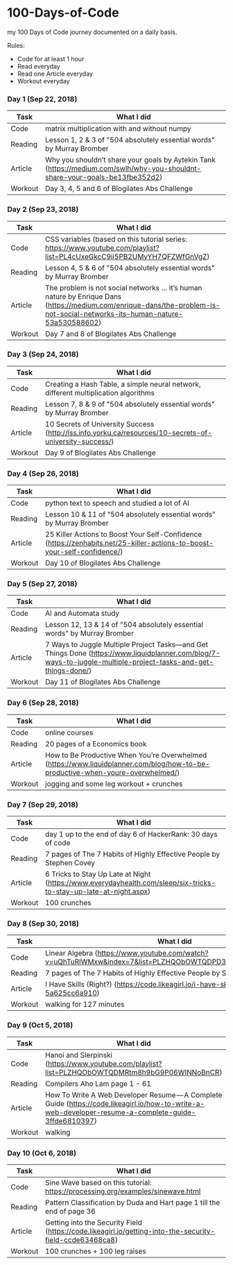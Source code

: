 # 100-Days-of-Code
my 100 Days of Code journey documented on a daily basis. 

Rules:
* Code for at least 1 hour
* Read everyday 
* Read one Article everyday 
* Workout everyday 


### Day 1 (Sep 22, 2018)
| Task | What I did |
| ---- | ---------- |
| Code | matrix multiplication with and without numpy |
| Reading | Lesson 1, 2 & 3 of "504 absolutely essential words" by Murray Bromber|
| Article | Why you shouldn’t share your goals by Aytekin Tank (https://medium.com/swlh/why-you-shouldnt-share-your-goals-be13fbe352d2) |
| Workout | Day 3, 4, 5 and 6 of Blogilates Abs Challenge |

### Day 2 (Sep 23, 2018)
| Task | What I did |
| ---- | ---------- |
| Code | CSS variables (based on this tutorial series: https://www.youtube.com/playlist?list=PL4cUxeGkcC9ii5PB2UMyYH7QFZWfGnVgZ) |
| Reading | Lesson 4, 5 & 6 of "504 absolutely essential words" by Murray Bromber|
| Article | The problem is not social networks … it’s human nature by Enrique Dans (https://medium.com/enrique-dans/the-problem-is-not-social-networks-its-human-nature-53a530588602) |
| Workout | Day 7 and 8 of Blogilates Abs Challenge |

### Day 3 (Sep 24, 2018)
| Task | What I did |
| ---- | ---------- |
| Code | Creating a Hash Table, a simple neural network, different multiplication algorithms |
| Reading | Lesson 7, 8 & 9 of "504 absolutely essential words" by Murray Bromber|
| Article | 10 Secrets of University Success (http://lss.info.yorku.ca/resources/10-secrets-of-university-success/) |
| Workout | Day 9 of Blogilates Abs Challenge |

### Day 4 (Sep 26, 2018)
| Task | What I did |
| ---- | ---------- |
| Code | python text to speech and studied a lot of AI |
| Reading | Lesson 10 & 11 of "504 absolutely essential words" by Murray Bromber|
| Article | 25 Killer Actions to Boost Your Self-Confidence (https://zenhabits.net/25-killer-actions-to-boost-your-self-confidence/) |
| Workout | Day 10 of Blogilates Abs Challenge |

### Day 5 (Sep 27, 2018)
| Task | What I did |
| ---- | ---------- |
| Code | AI and Automata study |
| Reading | Lesson 12, 13 & 14 of "504 absolutely essential words" by Murray Bromber|
| Article | 7 Ways to Juggle Multiple Project Tasks—and Get Things Done (https://www.liquidplanner.com/blog/7-ways-to-juggle-multiple-project-tasks-and-get-things-done/) |
| Workout | Day 11 of Blogilates Abs Challenge |

### Day 6 (Sep 28, 2018)
| Task | What I did |
| ---- | ---------- |
| Code | online courses |
| Reading | 20 pages of a Economics book |
| Article | How to Be Productive When You’re Overwhelmed (https://www.liquidplanner.com/blog/how-to-be-productive-when-youre-overwhelmed/) |
| Workout | jogging and some leg workout + crunches |

### Day 7 (Sep 29, 2018)
| Task | What I did |
| ---- | ---------- |
| Code | day 1 up to the end of day 6 of HackerRank: 30 days of code |
| Reading | 7 pages of The 7 Habits of Highly Effective People by Stephen Covey |
| Article | 6 Tricks to Stay Up Late at Night (https://www.everydayhealth.com/sleep/six-tricks-to-stay-up-late-at-night.aspx) |
| Workout | 100 crunches|

### Day 8 (Sep 30, 2018)
| Task | What I did |
| ---- | ---------- |
| Code | Linear Algebra (https://www.youtube.com/watch?v=uQhTuRlWMxw&index=7&list=PLZHQObOWTQDPD3MizzM2xVFitgF8hE_ab) |
| Reading | 7 pages of The 7 Habits of Highly Effective People by Stephen Covey |
| Article | I Have Skills (Right?) (https://code.likeagirl.io/i-have-skills-right-5a625cc6a910) |
| Workout | walking for 127 minutes |

### Day 9 (Oct 5, 2018)
| Task | What I did |
| ---- | ---------- |
| Code | Hanoi and Sierpinski (https://www.youtube.com/playlist?list=PLZHQObOWTQDMRtm8h9bG9P06WINNoBnCR) |
| Reading | Compilers Aho Lam page 1 - 61  |
| Article | How To Write A Web Developer Resume — A Complete Guide (https://code.likeagirl.io/how-to-write-a-web-developer-resume-a-complete-guide-3ffde6810397) |
| Workout | walking |


### Day 10 (Oct 6, 2018)
| Task | What I did |
| ---- | ---------- |
| Code | Sine Wave based on this tutorial: https://processing.org/examples/sinewave.html |
| Reading | Pattern Classification by Duda and Hart page 1 till the end of page 36 |
| Article | Getting into the Security Field (https://code.likeagirl.io/getting-into-the-security-field-ccde63468ca8) |
| Workout | 100 crunches + 100 leg raises |


<!-- ### Day 11 (Oct 7, 2018)
| Task | What I did |
| ---- | ---------- |
| Code | flowers based on this tutorial: https://processing.org/examples/pulses.html |
| Reading |  |
| Article | Best Tips to Get Hired by Google (https://www.thebalancecareers.com/top-tips-to-get-hired-by-google-2063722) |
| Workout |  |



### Day 12 (Oct 8, 2018)
| Task | What I did |
| ---- | ---------- |
| Code | Draw line |
| Reading |  |
| Article | How to Write a Tutorial (https://www.wikihow.com/Write-a-Tutorial) |
| Workout |  |


### Day 13 (Oct 9, 2018)
| Task | What I did |
| ---- | ---------- |
| Code | draw circles based on this tutorial: https://processing.org/examples/pattern.html |
| Reading |  |
| Article | Why you learn the most when you feel like you’re struggling as a developer (https://medium.freecodecamp.org/why-you-learn-the-most-when-you-feel-like-youre-struggling-as-a-developer-7513327c8ee4) |
| Workout |  |

### Day 14 (Oct 10, 2018)
| Task | What I did |
| ---- | ---------- |
| Code | scaling and circles in p5.js using the websites examples |
| Reading |  |
| Article |  |
| Workout |  |


### Day 15 (Oct 11, 2018)
| Task | What I did |
| ---- | ---------- |
| Code | Clock in p5.js using the websites examples |
| Reading |  |
| Article |  |
| Workout |  |


### Day 16 (Oct 12, 2018)
| Task | What I did |
| ---- | ---------- |
| Code |  |
| Reading |  |
| Article |  |
| Workout |  |

### Day  (, 2018)
| Task | What I did |
| ---- | ---------- |
| Code |  |
| Reading |  |
| Article |  |
| Workout |  |

 -->